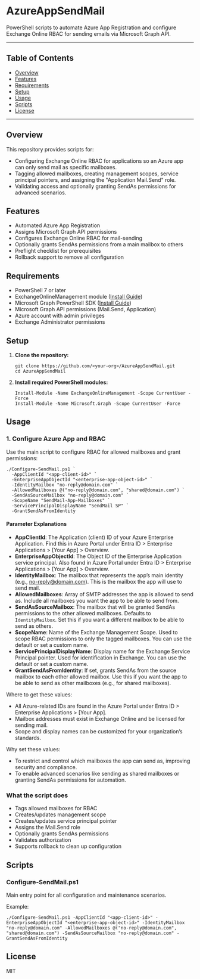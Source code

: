 # AzureAppSendMail

PowerShell scripts to automate Azure App Registration and configure Exchange Online RBAC for sending emails via Microsoft Graph API.

---

## Table of Contents

- [Overview](#overview)
- [Features](#features)
- [Requirements](#requirements)
- [Setup](#setup)
- [Usage](#usage)
- [Scripts](#scripts)
- [License](#license)

---

## Overview

This repository provides scripts for:

- Configuring Exchange Online RBAC for applications so an Azure app can only send mail as specific mailboxes.
- Tagging allowed mailboxes, creating management scopes, service principal pointers, and assigning the "Application Mail.Send" role.
- Validating access and optionally granting SendAs permissions for advanced scenarios.

## Features

- Automated Azure App Registration
- Assigns Microsoft Graph API permissions
- Configures Exchange Online RBAC for mail-sending
- Optionally grants SendAs permissions from a main mailbox to others
- Preflight checklist for prerequisites
- Rollback support to remove all configuration

## Requirements

- PowerShell 7 or later
- ExchangeOnlineManagement module ([Install Guide](https://learn.microsoft.com/powershell/exchange/exchange-online-powershell-v2))
- Microsoft Graph PowerShell SDK ([Install Guide](https://learn.microsoft.com/powershell/microsoftgraph/installation))
- Microsoft Graph API permissions (Mail.Send, Application)
- Azure account with admin privileges
- Exchange Administrator permissions

## Setup

1. **Clone the repository:**
   ```pwsh
   git clone https://github.com/<your-org>/AzureAppSendMail.git
   cd AzureAppSendMail
   ```
2. **Install required PowerShell modules:**
   ```pwsh
   Install-Module -Name ExchangeOnlineManagement -Scope CurrentUser -Force
   Install-Module -Name Microsoft.Graph -Scope CurrentUser -Force
   ```

## Usage

### 1. Configure Azure App and RBAC

Use the main script to configure RBAC for allowed mailboxes and grant permissions:

```pwsh
./Configure-SendMail.ps1 `
  -AppClientId "<app-client-id>" `
  -EnterpriseAppObjectId "<enterprise-app-object-id>" `
  -IdentityMailbox "no-reply@domain.com" `
  -AllowedMailboxes @("no-reply@domain.com", "shared@domain.com") `
  -SendAsSourceMailbox "no-reply@domain.com" `
  -ScopeName "SendMail-App-Mailboxes" `
  -ServicePrincipalDisplayName "SendMail SP" `
  -GrantSendAsFromIdentity
```

#### Parameter Explanations

- **AppClientId**: The Application (client) ID of your Azure Enterprise Application. Find this in Azure Portal under Entra ID > Enterprise Applications > [Your App] > Overview.
- **EnterpriseAppObjectId**: The Object ID of the Enterprise Application service principal. Also found in Azure Portal under Entra ID > Enterprise Applications > [Your App] > Overview.
- **IdentityMailbox**: The mailbox that represents the app’s main identity (e.g., no-reply@domain.com). This is the mailbox the app will use to send mail.
- **AllowedMailboxes**: Array of SMTP addresses the app is allowed to send as. Include all mailboxes you want the app to be able to send from.
- **SendAsSourceMailbox**: The mailbox that will be granted SendAs permissions to the other allowed mailboxes. Defaults to `IdentityMailbox`. Set this if you want a different mailbox to be able to send as others.
- **ScopeName**: Name of the Exchange Management Scope. Used to scope RBAC permissions to only the tagged mailboxes. You can use the default or set a custom name.
- **ServicePrincipalDisplayName**: Display name for the Exchange Service Principal pointer. Used for identification in Exchange. You can use the default or set a custom name.
- **GrantSendAsFromIdentity**: If set, grants SendAs from the source mailbox to each other allowed mailbox. Use this if you want the app to be able to send as other mailboxes (e.g., for shared mailboxes).

Where to get these values:

- All Azure-related IDs are found in the Azure Portal under Entra ID > Enterprise Applications > [Your App].
- Mailbox addresses must exist in Exchange Online and be licensed for sending mail.
- Scope and display names can be customized for your organization’s standards.

Why set these values:

- To restrict and control which mailboxes the app can send as, improving security and compliance.
- To enable advanced scenarios like sending as shared mailboxes or granting SendAs permissions for automation.

### What the script does

- Tags allowed mailboxes for RBAC
- Creates/updates management scope
- Creates/updates service principal pointer
- Assigns the Mail.Send role
- Optionally grants SendAs permissions
- Validates authorization
- Supports rollback to clean up configuration

## Scripts

### Configure-SendMail.ps1

Main entry point for all configuration and maintenance scenarios.

Example:

```pwsh
./Configure-SendMail.ps1 -AppClientId "<app-client-id>" -EnterpriseAppObjectId "<enterprise-app-object-id>" -IdentityMailbox "no-reply@domain.com" -AllowedMailboxes @("no-reply@domain.com", "shared@domain.com") -SendAsSourceMailbox "no-reply@domain.com" -GrantSendAsFromIdentity
```

## License

MIT
